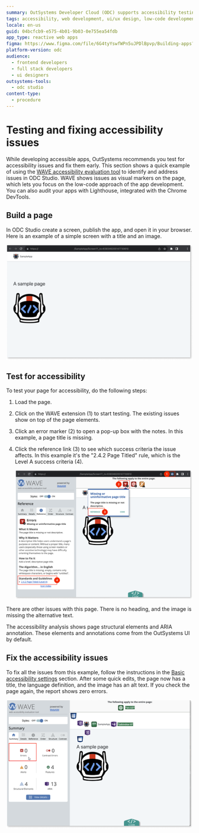 ```yaml
---
summary: OutSystems Developer Cloud (ODC) supports accessibility testing and fixing through tools like WAVE and Lighthouse, as demonstrated in ODC Studio.
tags: accessibility, web development, ui/ux design, low-code development, performance auditing
locale: en-us
guid: 04bcfcb9-e575-4b01-9b03-0e755ea54fdb
app_type: reactive web apps
figma: https://www.figma.com/file/6G4tyYswfWPn5uJPDlBpvp/Building-apps?type=design&node-id=4574-177&mode=design&t=mgggrWLg7VuE5pai-0
platform-version: odc
audience:
  - frontend developers
  - full stack developers
  - ui designers
outsystems-tools:
  - odc studio
content-type:
  - procedure
---
```


# Testing and fixing accessibility issues

While developing accessible apps, OutSystems recommends you test for accessibility issues and fix them early. This section shows a quick example of using the [WAVE accessibility evaluation tool](https://wave.webaim.org/) to identify and address issues in ODC Studio. WAVE shows issues as visual markers on the page, which lets you focus on the low-code approach of the app development. You can also audit your apps with Lighthouse, integrated with the Chrome DevTools.

## Build a page

In ODC Studio create a screen, publish the app, and open it in your browser. Here is an example of a simple screen with a title and an image.

![Image of a sample page in ODC Studio](images/a-sample-page-odcs.png "A sample page")

## Test for accessibility

To test your page for accessibility, do the following steps:

1. Load the page.
1. Click on the WAVE extension (1) to start testing. The existing issues show on top of the page elements.
1. Click an error marker (2) to open a pop-up box with the notes. In this example, a page title is missing.
1. Click the reference link (3) to see which success criteria the issue affects. In this example it's the "2.4.2 Page Titled" rule, which is the Level A success criteria (4).

    ![Image showing the process of testing accessibility in ODC Studio](images/test-for-accessibility-odcs.png "Testing the accessibility")

There are other issues with this page. There is no heading, and the image is missing the alternative text.

<div class="info" markdown="1">

The accessibility analysis shows page structural elements and ARIA annotation. These elements and annotations come from the OutSystems UI by default.

</div>

## Fix the accessibility issues

To fix all the issues from this example, follow the instructions in the [Basic accessibility settings](https://success.outsystems.com/Documentation/11/Developing_an_Application/Design_UI/Accessibility#Basic_accessibility_settings) section. After some quick edits, the page now has a title, the language definition, and the image has an alt text. If you check the page again, the report shows zero errors.

![Image showing the process of fixing accessibility issues in ODC Studio](images/fixing-accessibility-issues-odcs.png "Fixing the accessibility issues")
